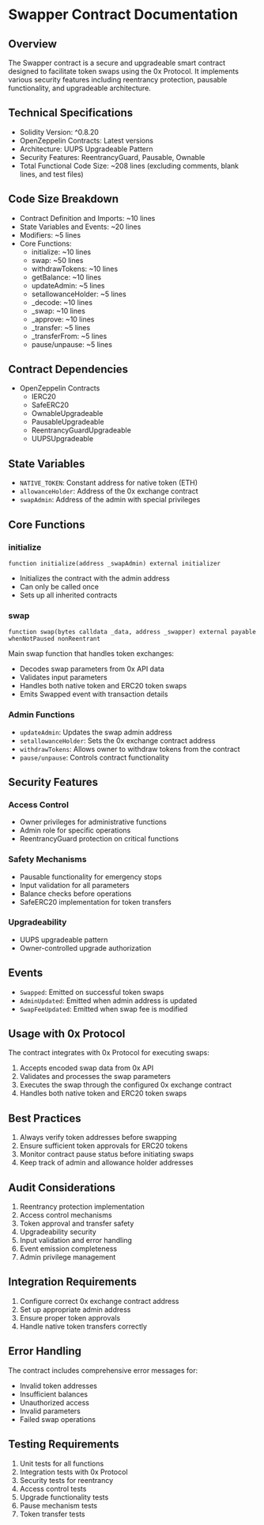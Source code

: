 # Swapper Contract Documentation

## Overview
The Swapper contract is a secure and upgradeable smart contract designed to facilitate token swaps using the 0x Protocol. It implements various security features including reentrancy protection, pausable functionality, and upgradeable architecture.

## Technical Specifications
- Solidity Version: ^0.8.20
- OpenZeppelin Contracts: Latest versions
- Architecture: UUPS Upgradeable Pattern
- Security Features: ReentrancyGuard, Pausable, Ownable
- Total Functional Code Size: ~208 lines (excluding comments, blank lines, and test files)

## Code Size Breakdown
- Contract Definition and Imports: ~10 lines
- State Variables and Events: ~20 lines
- Modifiers: ~5 lines
- Core Functions:
  - initialize: ~10 lines
  - swap: ~50 lines
  - withdrawTokens: ~10 lines
  - getBalance: ~10 lines
  - updateAdmin: ~5 lines
  - setallowanceHolder: ~5 lines
  - _decode: ~10 lines
  - _swap: ~10 lines
  - _approve: ~10 lines
  - _transfer: ~5 lines
  - _transferFrom: ~5 lines
  - pause/unpause: ~5 lines

## Contract Dependencies
- OpenZeppelin Contracts
  - IERC20
  - SafeERC20
  - OwnableUpgradeable
  - PausableUpgradeable
  - ReentrancyGuardUpgradeable
  - UUPSUpgradeable

## State Variables
- `NATIVE_TOKEN`: Constant address for native token (ETH)
- `allowanceHolder`: Address of the 0x exchange contract
- `swapAdmin`: Address of the admin with special privileges

## Core Functions

### initialize
```solidity
function initialize(address _swapAdmin) external initializer
```
- Initializes the contract with the admin address
- Can only be called once
- Sets up all inherited contracts

### swap
```solidity
function swap(bytes calldata _data, address _swapper) external payable whenNotPaused nonReentrant
```
Main swap function that handles token exchanges:
- Decodes swap parameters from 0x API data
- Validates input parameters
- Handles both native token and ERC20 token swaps
- Emits Swapped event with transaction details

### Admin Functions
- `updateAdmin`: Updates the swap admin address
- `setallowanceHolder`: Sets the 0x exchange contract address
- `withdrawTokens`: Allows owner to withdraw tokens from the contract
- `pause/unpause`: Controls contract functionality

## Security Features

### Access Control
- Owner privileges for administrative functions
- Admin role for specific operations
- ReentrancyGuard protection on critical functions

### Safety Mechanisms
- Pausable functionality for emergency stops
- Input validation for all parameters
- Balance checks before operations
- SafeERC20 implementation for token transfers

### Upgradeability
- UUPS upgradeable pattern
- Owner-controlled upgrade authorization

## Events
- `Swapped`: Emitted on successful token swaps
- `AdminUpdated`: Emitted when admin address is updated
- `SwapFeeUpdated`: Emitted when swap fee is modified

## Usage with 0x Protocol
The contract integrates with 0x Protocol for executing swaps:
1. Accepts encoded swap data from 0x API
2. Validates and processes the swap parameters
3. Executes the swap through the configured 0x exchange contract
4. Handles both native token and ERC20 token swaps

## Best Practices
1. Always verify token addresses before swapping
2. Ensure sufficient token approvals for ERC20 tokens
3. Monitor contract pause status before initiating swaps
4. Keep track of admin and allowance holder addresses

## Audit Considerations
1. Reentrancy protection implementation
2. Access control mechanisms
3. Token approval and transfer safety
4. Upgradeability security
5. Input validation and error handling
6. Event emission completeness
7. Admin privilege management

## Integration Requirements
1. Configure correct 0x exchange contract address
2. Set up appropriate admin address
3. Ensure proper token approvals
4. Handle native token transfers correctly

## Error Handling
The contract includes comprehensive error messages for:
- Invalid token addresses
- Insufficient balances
- Unauthorized access
- Invalid parameters
- Failed swap operations

## Testing Requirements
1. Unit tests for all functions
2. Integration tests with 0x Protocol
3. Security tests for reentrancy
4. Access control tests
5. Upgrade functionality tests
6. Pause mechanism tests
7. Token transfer tests 